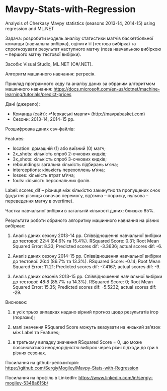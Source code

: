 # Mavpy-Stats-with-Regression
Analysis of Cherkasy Mavpy statistics (seasons 2013-14, 2014-15) using regression and ML.NET

Задача: розробити модель аналізу статистики матчів баскетбольної команди (навчальна вибірка), оцінити її (тестова вибірка) та спрогнозувати результат наступного матчу (поза навчальною вибіркою – першого матчу тестової вибірки).

Засоби: Visual Studio, ML.NET (C#/.NET).

Алгоритм машинного навчання: регресія.

Приклад програмного коду та аналізу даних за обраним алгоритмом машинного навчання: https://docs.microsoft.com/en-us/dotnet/machine-learning/tutorials/predict-prices

Дані (джерело):
-	Команда (сайт): «Черкаські мавпи» (http://mavpabasket.com)
-	Сезони: 2013-14, 2014-15 рр.

Розшифровка даних csv-файлів:

Features:
-	location: домашній (1) або виїзний (0) матч;
-	2x_shots: кількість спроб 2-очкових кидків;
-	3x_shots: кількість спроб 3-очкових кидків;
-	reboundings: загальна кількість підбирань м’яча;
-	interceptions: кількість перехоплень м’яча;
-	losses: кількість втрат м’яча;
-	fouls: кількість персональних фолів.

Label: scores_dif – різниця між кількістю закинутих та пропущених очок (додатня різниця означає перемогу, від’ємна – поразку, нульова – переведення матчу в overtime).

Частка навчальної вибірки в загальній кількості даних: близько 85%.

Результати роботи обраного алгоритму машинного навчання на різних вибірках:

1. Аналіз даних сезону 2013-14 рр.
Співвідношення навчальної вибірки до тестової: 22:4 (84.6% та 15.4%).
RSquared Score: 0.31; Root Mean Squared Error: 8.33;
Predicted scores dif: -3.3636; actual scores dif: -6.

2. Аналіз даних сезону 2014-15 рр.
Співвідношення навчальної вибірки до тестової: 26:4 (86.7% та 13.3%).
RSquared Score: -0.14; Root Mean Squared Error: 11.21;
Predicted scores dif: -7.4167; actual scores dif: -9.

3. Аналіз даних сезонів 2013-15 рр.
Співвідношення навчальної вибірки до тестової: 48:8 (85.7% та 14.3%).
RSquared Score: 0; Root Mean Squared Error: 15.35;
Predicted scores dif: -5.5232; actual scores dif: -29.

Висновок:

1) в усіх трьох випадках надано вірний прогноз щодо результатів ігор (поразки);

2) малі значення RSquared Score можуть вказувати на низький зв’язок між Label та Features;

3) в третьому випадку значення RSquared Score = 0, що може пояснюватися неоднорідністю вибірок через різні підходи до гри в різних сезонах.

Посилання на github-репозиторій: https://github.com/SergiyMogiley/Mavpy-Stats-with-Regression

Посилання на профіль в LinkedIn: https://www.linkedin.com/in/sergiy-mogiley-5348a615b/
